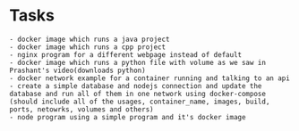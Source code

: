# Tasks

    - docker image which runs a java project
    - docker image which runs a cpp project
    - nginx program for a different webpage instead of default
    - docker image which runs a python file with volume as we saw in Prashant's video(downloads python)
    - docker network example for a container running and talking to an api
    - create a simple database and nodejs connection and update the database and run all of them in one network using docker-compose (should include all of the usages, container_name, images, build, ports, netowrks, volumes and others)
    - node program using a simple program and it's docker image
